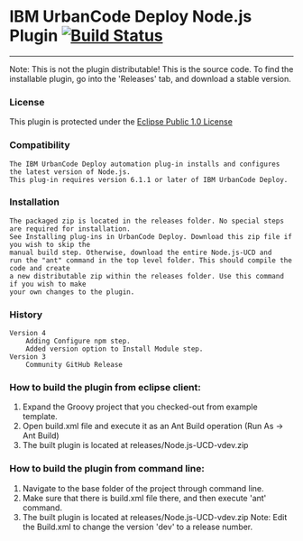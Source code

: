 # IBM UrbanCode Deploy Node.js Plugin [![Build Status](https://travis-ci.org/IBM-UrbanCode/Node.js-UCD.svg?branch=master)](https://travis-ci.org/IBM-UrbanCode/Node.js-UCD)
---
Note: This is not the plugin distributable! This is the source code. To find the installable plugin, go into the 'Releases' tab, and download a stable version.

### License
This plugin is protected under the [Eclipse Public 1.0 License](http://www.eclipse.org/legal/epl-v10.html)

### Compatibility
	The IBM UrbanCode Deploy automation plug-in installs and configures the latest version of Node.js.
	This plug-in requires version 6.1.1 or later of IBM UrbanCode Deploy.

### Installation
	The packaged zip is located in the releases folder. No special steps are required for installation.
	See Installing plug-ins in UrbanCode Deploy. Download this zip file if you wish to skip the
	manual build step. Otherwise, download the entire Node.js-UCD and
	run the "ant" command in the top level folder. This should compile the code and create
	a new distributable zip within the releases folder. Use this command if you wish to make
	your own changes to the plugin.

### History
    Version 4
        Adding Configure npm step.
        Added version option to Install Module step.
    Version 3
        Community GitHub Release

### How to build the plugin from eclipse client:

1. Expand the Groovy project that you checked-out from example template.
2. Open build.xml file and execute it as an Ant Build operation (Run As -> Ant Build)
3. The built plugin is located at releases/Node.js-UCD-vdev.zip

### How to build the plugin from command line:

1. Navigate to the base folder of the project through command line.
2. Make sure that there is build.xml file there, and then execute 'ant' command.
3. The built plugin is located at releases/Node.js-UCD-vdev.zip
Note: Edit the Build.xml to change the version 'dev' to a release number.

